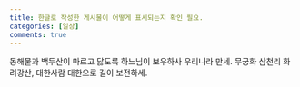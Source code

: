 ```yaml
---
title: 한글로 작성한 게시물이 어떻게 표시되는지 확인 필요.
categories: [일상]
comments: true
---
```


동해물과 백두산이 마르고 닳도록 하느님이 보우하사 우리나라 만세.
무궁화 삼천리 화려강산, 대한사람 대한으로 길이 보전하세.
